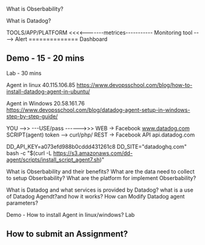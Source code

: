 What is Obserbability?

What is Datadog?


TOOLS/APP/PLATFORM <<<<-------metrices----------- Monitoring tool ----> Alert
									==============
									   Dashboard

Demo - 15 - 20 mins
--------------------
Lab - 30 mins

Agent in linux 		40.115.106.85
https://www.devopsschool.com/blog/how-to-install-datadog-agent-in-ubuntu/

Agent in Windows		20.58.161.76
https://www.devopsschool.com/blog/datadog-agent-setup-in-windows-step-by-step-guide/





YOU -->> ---USE/pass ------>>> WEB -> Facebook	www.datadog.com
SCRIPT(agent)		token					--> curl/php/		REST ->	Facebook API api.datadog.com


DD_API_KEY=a073efd988b0cddd431261c8 DD_SITE="datadoghq.com" bash -c "$(curl -L https://s3.amazonaws.com/dd-agent/scripts/install_script_agent7.sh)"


What is Obserbability and their benefits?
What are the data need to collect to setup Obserbability?
What are the platform for implement Obserbability?

What is Datadog and what services is provided by Datadog?
what is a use of Datadog Agendt?and how it works?
How can Modify Datadog agent parameters?

Demo - 
	How to install Agent in linux/windows?
Lab



How to submit an Assignment?
---------------------------------
